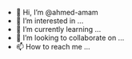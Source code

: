 - 👋 Hi, I’m @ahmed-amam
- 👀 I’m interested in ...
- 🌱 I’m currently learning ...
- 💞️ I’m looking to collaborate on ...
- 📫 How to reach me ...

<!---
ahmed-amam/ahmed-amam is a ✨ special ✨ repository because its `README.md` (this file) appears on your GitHub profile.
You can click the Preview link to take a look at your changes.
--->
